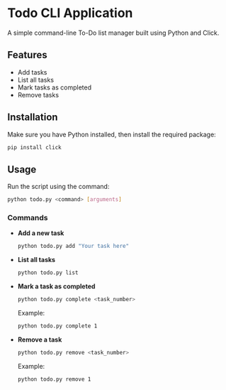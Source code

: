 # Todo CLI Application

A simple command-line To-Do list manager built using Python and Click.

## Features

- Add tasks
- List all tasks
- Mark tasks as completed
- Remove tasks

## Installation

Make sure you have Python installed, then install the required package:

```sh
pip install click
```

## Usage

Run the script using the command:

```sh
python todo.py <command> [arguments]
```

### Commands

- **Add a new task**

  ```sh
  python todo.py add "Your task here"
  ```

- **List all tasks**

  ```sh
  python todo.py list
  ```

- **Mark a task as completed**

  ```sh
  python todo.py complete <task_number>
  ```

  Example:

  ```sh
  python todo.py complete 1
  ```

- **Remove a task**

  ```sh
  python todo.py remove <task_number>
  ```

  Example:

  ```sh
  python todo.py remove 1
  ```

##
